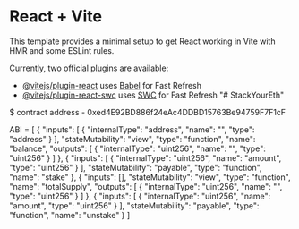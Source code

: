# React + Vite

This template provides a minimal setup to get React working in Vite with HMR and some ESLint rules.

Currently, two official plugins are available:

- [@vitejs/plugin-react](https://github.com/vitejs/vite-plugin-react/blob/main/packages/plugin-react/README.md) uses [Babel](https://babeljs.io/) for Fast Refresh
- [@vitejs/plugin-react-swc](https://github.com/vitejs/vite-plugin-react-swc) uses [SWC](https://swc.rs/) for Fast Refresh
"# StackYourEth" 


$ contract address - 0xed4E92BD886f24eAc4DDBD15763Be94759F7F1cF

ABI = [
    {
        "inputs": [
            {
                "internalType": "address",
                "name": "",
                "type": "address"
            }
        ],
        "stateMutability": "view",
        "type": "function",
        "name": "balance",
        "outputs": [
            {
                "internalType": "uint256",
                "name": "",
                "type": "uint256"
            }
        ]
    },
    {
        "inputs": [
            {
                "internalType": "uint256",
                "name": "amount",
                "type": "uint256"
            }
        ],
        "stateMutability": "payable",
        "type": "function",
        "name": "stake"
    },
    {
        "inputs": [],
        "stateMutability": "view",
        "type": "function",
        "name": "totalSupply",
        "outputs": [
            {
                "internalType": "uint256",
                "name": "",
                "type": "uint256"
            }
        ]
    },
    {
        "inputs": [
            {
                "internalType": "uint256",
                "name": "amount",
                "type": "uint256"
            }
        ],
        "stateMutability": "payable",
        "type": "function",
        "name": "unstake"
    }
]
